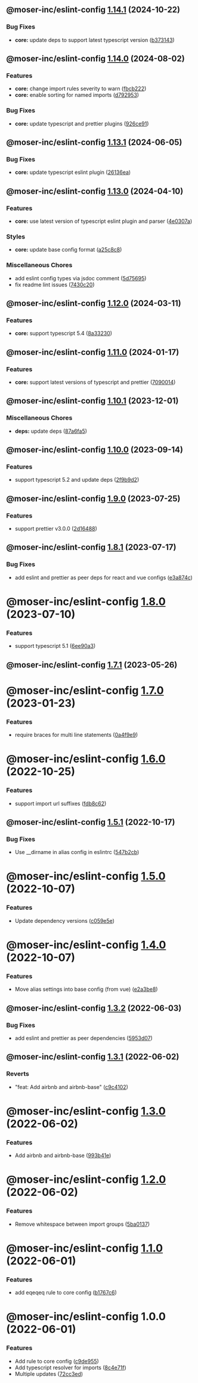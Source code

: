 ## @moser-inc/eslint-config [1.14.1](https://github.com/moser-inc/eslint-config/compare/@moser-inc/eslint-config@1.14.0...@moser-inc/eslint-config@1.14.1) (2024-10-22)


### Bug Fixes

* **core:** update deps to support latest typescript version ([b373143](https://github.com/moser-inc/eslint-config/commit/b37314346c30c8e2c4c7c5ad06453eb22ffda7dc))

## @moser-inc/eslint-config [1.14.0](https://github.com/moser-inc/eslint-config/compare/@moser-inc/eslint-config@1.13.1...@moser-inc/eslint-config@1.14.0) (2024-08-02)


### Features

* **core:** change import rules severity to warn ([fbcb222](https://github.com/moser-inc/eslint-config/commit/fbcb222243a41ea5b66e0a748525e319664dd8e9))
* **core:** enable sorting for named imports ([d792953](https://github.com/moser-inc/eslint-config/commit/d7929539fe8e995e2a6783ead1172f289367ed71))


### Bug Fixes

* **core:** update typescript and prettier plugins ([926ce91](https://github.com/moser-inc/eslint-config/commit/926ce91c56f5af8e7eb0153957f1c3fb79f0ff3d))

## @moser-inc/eslint-config [1.13.1](https://github.com/moser-inc/eslint-config/compare/@moser-inc/eslint-config@1.13.0...@moser-inc/eslint-config@1.13.1) (2024-06-05)


### Bug Fixes

* **core:** update typescript eslint plugin ([26136ea](https://github.com/moser-inc/eslint-config/commit/26136ea41aacf6c4e8ad9cf0987b3a4db0a6f005))

## @moser-inc/eslint-config [1.13.0](https://github.com/moser-inc/eslint-config/compare/@moser-inc/eslint-config@1.12.0...@moser-inc/eslint-config@1.13.0) (2024-04-10)


### Features

* **core:** use latest version of typescript eslint plugin and parser ([4e0307a](https://github.com/moser-inc/eslint-config/commit/4e0307a139b0bfe905a335b0efce89f4a2255e37))


### Styles

* **core:** update base config format ([a25c8c8](https://github.com/moser-inc/eslint-config/commit/a25c8c841cf7a1dc22c8829d516190ec71c25f34))


### Miscellaneous Chores

* add eslint config types via jsdoc comment ([5d75695](https://github.com/moser-inc/eslint-config/commit/5d75695b901c9cff0d4bb5b2025a6f5a0ebdd8a2))
* fix readme lint issues ([7430c20](https://github.com/moser-inc/eslint-config/commit/7430c20b5253b4a8d5bb15c50d534743d0caae1e))

## @moser-inc/eslint-config [1.12.0](https://github.com/moser-inc/eslint-config/compare/@moser-inc/eslint-config@1.11.0...@moser-inc/eslint-config@1.12.0) (2024-03-11)


### Features

* **core:** support typescript 5.4 ([8a33230](https://github.com/moser-inc/eslint-config/commit/8a33230e9bd3baf5deca6a06a877ffd519d4992d))

## @moser-inc/eslint-config [1.11.0](https://github.com/moser-inc/eslint-config/compare/@moser-inc/eslint-config@1.10.1...@moser-inc/eslint-config@1.11.0) (2024-01-17)


### Features

* **core:** support latest versions of typescript and prettier ([7090014](https://github.com/moser-inc/eslint-config/commit/709001472539a38af8669104392f44c5e493a88c))

## @moser-inc/eslint-config [1.10.1](https://github.com/moser-inc/eslint-config/compare/@moser-inc/eslint-config@1.10.0...@moser-inc/eslint-config@1.10.1) (2023-12-01)


### Miscellaneous Chores

* **deps:** update deps ([87a6fa5](https://github.com/moser-inc/eslint-config/commit/87a6fa5a8a79e43f11138878e05a3bb931cfb124))

## @moser-inc/eslint-config [1.10.0](https://github.com/moser-inc/eslint-config/compare/@moser-inc/eslint-config@1.9.0...@moser-inc/eslint-config@1.10.0) (2023-09-14)


### Features

* support typescript 5.2 and update deps ([2f9b9d2](https://github.com/moser-inc/eslint-config/commit/2f9b9d204d04f20dc07d9085f7e453d49c2cfcd7))

## @moser-inc/eslint-config [1.9.0](https://github.com/moser-inc/eslint-config/compare/@moser-inc/eslint-config@1.8.1...@moser-inc/eslint-config@1.9.0) (2023-07-25)


### Features

* support prettier v3.0.0 ([2d16488](https://github.com/moser-inc/eslint-config/commit/2d16488e0aca44c2518f73a3b29e6443dc19c00b))

## @moser-inc/eslint-config [1.8.1](https://github.com/moser-inc/eslint-config/compare/@moser-inc/eslint-config@1.8.0...@moser-inc/eslint-config@1.8.1) (2023-07-17)


### Bug Fixes

* add eslint and prettier as peer deps for react and vue configs ([e3a874c](https://github.com/moser-inc/eslint-config/commit/e3a874cac3ff9297c1a18e8392cd3a97edba35f2))

# @moser-inc/eslint-config [1.8.0](https://github.com/moser-inc/eslint-config/compare/@moser-inc/eslint-config@1.7.1...@moser-inc/eslint-config@1.8.0) (2023-07-10)


### Features

* support typescript 5.1 ([6ee90a3](https://github.com/moser-inc/eslint-config/commit/6ee90a31fd7fee5553cfd9edd276d6ee77593c34))

## @moser-inc/eslint-config [1.7.1](https://github.com/moser-inc/eslint-config/compare/@moser-inc/eslint-config@1.7.0...@moser-inc/eslint-config@1.7.1) (2023-05-26)

# @moser-inc/eslint-config [1.7.0](https://github.com/moser-inc/eslint-config/compare/@moser-inc/eslint-config@1.6.0...@moser-inc/eslint-config@1.7.0) (2023-01-23)


### Features

* require braces for multi line statements ([0a4f9e9](https://github.com/moser-inc/eslint-config/commit/0a4f9e9855dbfc3569aecb2761fb70e4c920ac55))

# @moser-inc/eslint-config [1.6.0](https://github.com/moser-inc/eslint-config/compare/@moser-inc/eslint-config@1.5.1...@moser-inc/eslint-config@1.6.0) (2022-10-25)


### Features

* support import url suffixes ([fdb8c62](https://github.com/moser-inc/eslint-config/commit/fdb8c62b6d2ee58970ca046f1804aa82c70bd244))

## @moser-inc/eslint-config [1.5.1](https://github.com/moser-inc/eslint-config/compare/@moser-inc/eslint-config@1.5.0...@moser-inc/eslint-config@1.5.1) (2022-10-17)


### Bug Fixes

* Use __dirname in alias config in eslintrc ([547b2cb](https://github.com/moser-inc/eslint-config/commit/547b2cb03b968c8e9295373c99affb9706817e7c))

# @moser-inc/eslint-config [1.5.0](https://github.com/moser-inc/eslint-config/compare/@moser-inc/eslint-config@1.4.0...@moser-inc/eslint-config@1.5.0) (2022-10-07)


### Features

* Update dependency versions ([c059e5e](https://github.com/moser-inc/eslint-config/commit/c059e5ef479213a881ad92211f7da753b139dd5c))

# @moser-inc/eslint-config [1.4.0](https://github.com/moser-inc/eslint-config/compare/@moser-inc/eslint-config@1.3.2...@moser-inc/eslint-config@1.4.0) (2022-10-07)


### Features

* Move alias settings into base config (from vue) ([e2a3be8](https://github.com/moser-inc/eslint-config/commit/e2a3be8646d0422c5139ee692dcb57a7595f1e31))

## @moser-inc/eslint-config [1.3.2](https://github.com/moser-inc/eslint-config/compare/@moser-inc/eslint-config@1.3.1...@moser-inc/eslint-config@1.3.2) (2022-06-03)


### Bug Fixes

* add eslint and prettier as peer dependencies ([5953d07](https://github.com/moser-inc/eslint-config/commit/5953d07394f455f4e129580d7885b91bdfed3996))

## @moser-inc/eslint-config [1.3.1](https://github.com/moser-inc/eslint-config/compare/@moser-inc/eslint-config@1.3.0...@moser-inc/eslint-config@1.3.1) (2022-06-02)


### Reverts

* "feat: Add airbnb and airbnb-base" ([c9c4102](https://github.com/moser-inc/eslint-config/commit/c9c4102654e52285f7565ffe1ccea26546614aa2))

# @moser-inc/eslint-config [1.3.0](https://github.com/moser-inc/eslint-config/compare/@moser-inc/eslint-config@1.2.0...@moser-inc/eslint-config@1.3.0) (2022-06-02)


### Features

* Add airbnb and airbnb-base ([993b41e](https://github.com/moser-inc/eslint-config/commit/993b41eddbe64ff6f1486b35d9fb27b95ad0eaf0))

# @moser-inc/eslint-config [1.2.0](https://github.com/moser-inc/eslint-config/compare/@moser-inc/eslint-config@1.1.0...@moser-inc/eslint-config@1.2.0) (2022-06-02)


### Features

* Remove whitespace between import groups ([5ba0137](https://github.com/moser-inc/eslint-config/commit/5ba0137deea1ef13c405f3a7d2e539e2cf80f140))

# @moser-inc/eslint-config [1.1.0](https://github.com/moser-inc/eslint-config/compare/@moser-inc/eslint-config@1.0.0...@moser-inc/eslint-config@1.1.0) (2022-06-01)


### Features

* add eqeqeq rule to core config ([b1767c6](https://github.com/moser-inc/eslint-config/commit/b1767c682b4f4a762f17a8c06717766f28baca0a))

# @moser-inc/eslint-config 1.0.0 (2022-06-01)


### Features

* Add rule to core config ([c9de955](https://github.com/moser-inc/eslint-config/commit/c9de955c47a2f3400358133171cdbdfacb4b0b38))
* Add typescript resolver for imports ([8c4e71f](https://github.com/moser-inc/eslint-config/commit/8c4e71f3dedcf60b9ec09f7ded536b1064b1e7da))
* Multiple updates ([72cc3ed](https://github.com/moser-inc/eslint-config/commit/72cc3edca93ee8f935118b44923a373d95a247a8))

